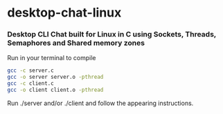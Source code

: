 # desktop-chat-linux
### Desktop CLI Chat built for Linux in C using Sockets, Threads, Semaphores and Shared memory zones

Run in your terminal to compile

```bash
gcc -c server.c
gcc -o server server.o -pthread
gcc -c client.c
gcc -o client client.o -pthread
```

Run ./server and/or ./client and follow the appearing instructions.


